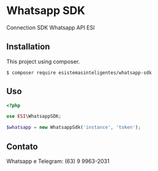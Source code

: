 # Whatsapp SDK

Connection SDK Whatsapp API ESI

## Installation

This project using composer.

```
$ composer require esistemasinteligentes/whatsapp-sdk
```

## Uso

```php
<?php

use ESI\WhatsappSDK;

$whatsapp = new WhatsappSdk('instance', 'token');
```

## Contato

Whatsapp e Telegram: (63) 9 9963-2031
